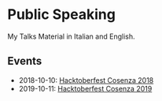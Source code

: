 # Public Speaking

My Talks Material in Italian and English.

## Events

- 2018-10-10: [Hacktoberfest Cosenza 2018](hacktoberfest-cosenza-2018)
- 2019-10-11: [Hacktoberfest Cosenza 2019](hacktoberfest-cosenza-2019)
